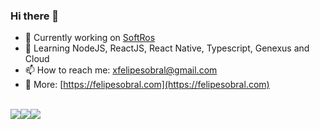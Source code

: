 ### Hi there 👋

- 🔭 Currently working on [SoftRos](https://www.linkedin.com/company/softros-informatica/)
- 🌱 Learning NodeJS, ReactJS, React Native, Typescript, Genexus and Cloud
- 📫 How to reach me: [xfelipesobral@gmail.com](mailto:xfelipesobral@gmail.com)
- 📝 More: [https://felipesobral.com](https://felipesobral.com)

</br>

<div style="display: flex">
  <a href="https://www.linkedin.com/in/felipesobralfs/" target="_BLANK"><img src="https://img.shields.io/badge/LinkedIn-000000?style=for-the-badge&logo=linkedin&logoColor=white" /></a>
  <a href="https://www.instagram.com/xfelipesobral/" target="_BLANK"><img src="https://img.shields.io/badge/Instagram-000000?style=for-the-badge&logo=instagram&logoColor=white" /></a>
  <a href="https://felipesobral.com" target="_BLANK"><img src="https://img.shields.io/badge/website-000000?style=for-the-badge&logo=About.me&logoColor=white" /></a>
</div>

